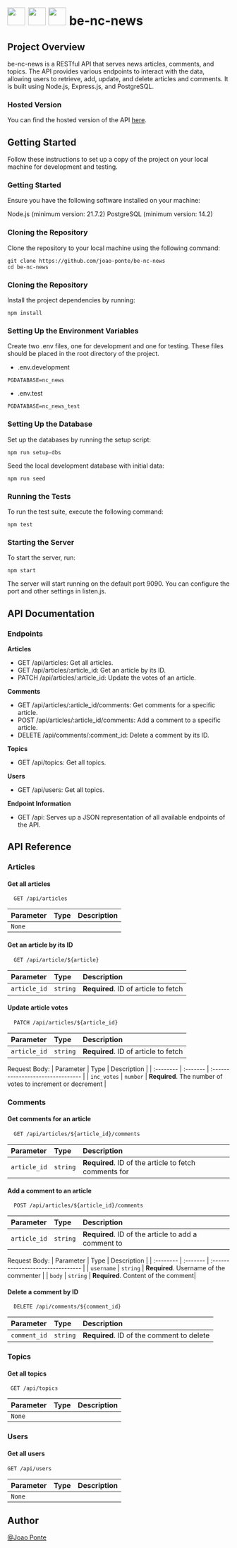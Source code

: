 # <img src="https://cdn.jsdelivr.net/gh/devicons/devicon@latest/icons/javascript/javascript-original.svg" height="40" width="40" /> <img src="https://cdn.jsdelivr.net/gh/devicons/devicon@latest/icons/postgresql/postgresql-original-wordmark.svg" height="40" width="40" /> <img src="https://cdn.jsdelivr.net/gh/devicons/devicon@latest/icons/jest/jest-plain.svg" height="40" width="40" /> be-nc-news

## Project Overview

be-nc-news is a RESTful API that serves news articles, comments, and topics. The API provides various endpoints to interact with the data, allowing users to retrieve, add, update, and delete articles and comments. It is built using Node.js, Express.js, and PostgreSQL.

### Hosted Version

You can find the hosted version of the API [here](https://be-nc-news-ttz6.onrender.com).

## Getting Started

Follow these instructions to set up a copy of the project on your local machine for development and testing.

### Getting Started

Ensure you have the following software installed on your machine:

Node.js (minimum version: 21.7.2)
PostgreSQL (minimum version: 14.2)

### Cloning the Repository

Clone the repository to your local machine using the following command:

```
git clone https://github.com/joao-ponte/be-nc-news
cd be-nc-news
```

### Cloning the Repository

Install the project dependencies by running:

```
npm install
```

### Setting Up the Environment Variables

Create two .env files, one for development and one for testing. These files should be placed in the root directory of the project.

- .env.development

```
PGDATABASE=nc_news
```

- .env.test

```
PGDATABASE=nc_news_test
```

### Setting Up the Database

Set up the databases by running the setup script:

```
npm run setup-dbs
```

Seed the local development database with initial data:

```
npm run seed
```

### Running the Tests

To run the test suite, execute the following command:

```
npm test
```

### Starting the Server

To start the server, run:

```
npm start
```

The server will start running on the default port 9090. You can configure the port and other settings in listen.js.

## API Documentation

### Endpoints

**Articles**

- GET /api/articles: Get all articles.
- GET /api/articles/:article_id: Get an article by its ID.
- PATCH /api/articles/:article_id: Update the votes of an article.

**Comments**

- GET /api/articles/:article_id/comments: Get comments for a specific article.
- POST /api/articles/:article_id/comments: Add a comment to a specific article.
- DELETE /api/comments/:comment_id: Delete a comment by its ID.

**Topics**

- GET /api/topics: Get all topics.

**Users**

- GET /api/users: Get all topics.

**Endpoint Information**

- GET /api: Serves up a JSON representation of all available endpoints of the API.

## API Reference

### Articles

#### Get all articles

```
  GET /api/articles
```

| Parameter | Type | Description |
| :-------- | :--- | :---------- |
| `None`    |      |             |

#### Get an article by its ID

```
  GET /api/article/${article}
```

| Parameter    | Type     | Description                          |
| :----------- | :------- | :----------------------------------- |
| `article_id` | `string` | **Required**. ID of article to fetch |

#### Update article votes

```
  PATCH /api/articles/${article_id}
```

| Parameter    | Type     | Description                          |
| :----------- | :------- | :----------------------------------- |
| `article_id` | `string` | **Required**. ID of article to fetch |

Request Body:
| Parameter | Type | Description |
| :-------- | :------- | :-------------------------------- |
| `inc_votes` | `number` | **Required**. The number of votes to increment or decrement |

### Comments

#### Get comments for an article

```
  GET /api/articles/${article_id}/comments
```

| Parameter    | Type     | Description                                           |
| :----------- | :------- | :---------------------------------------------------- |
| `article_id` | `string` | **Required**. ID of the article to fetch comments for |

#### Add a comment to an article

```
  POST /api/articles/${article_id}/comments
```

| Parameter    | Type     | Description                                         |
| :----------- | :------- | :-------------------------------------------------- |
| `article_id` | `string` | **Required**. ID of the article to add a comment to |

Request Body:
| Parameter | Type | Description |
| :-------- | :------- | :-------------------------------- |
| `username` | `string` | **Required**. Username of the commenter |
| `body` | `string` | **Required**. Content of the comment|

#### Delete a comment by ID

```
  DELETE /api/comments/${comment_id}
```

| Parameter    | Type     | Description                               |
| :----------- | :------- | :---------------------------------------- |
| `comment_id` | `string` | **Required**. ID of the comment to delete |

### Topics

#### Get all topics

```
 GET /api/topics
```

| Parameter | Type | Description |
| :-------- | :--- | :---------- |
| `None`    |      |             |

### Users

#### Get all users

```
GET /api/users
```

| Parameter | Type | Description |
| :-------- | :--- | :---------- |
| `None`    |      |             |

## Author

[@Joao Ponte](https://www.linkedin.com/in/jponte/)
